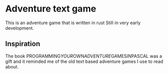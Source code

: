 # Adventure text game
This is an adventure game that is written in rust
Still in very early development.

## Inspiration
The book PROGRAMMING*YOUR*OWN*ADVENTURE*GAMES*IN*PASCAL was a gift and it reminded
me of the old text based adventure games I use to read about.
